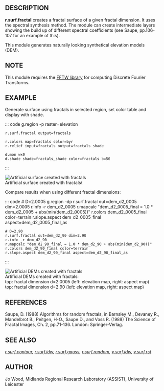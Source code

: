 ## DESCRIPTION

**r.surf.fractal** creates a fractal surface of a given fractal
dimension. It uses the spectral synthesis method. The module can create
intermediate layers showing the build up of different spectral
coefficients (see Saupe, pp.106-107 for an example of this).

This module generates naturally looking synthetical elevation models
(DEM).

## NOTE

This module requires the [FFTW library](http://www.fftw.org) for
computing Discrete Fourier Transforms.

## EXAMPLE

Generate surface using fractals in selected region, set color table and
display with shade.

::: code
    g.region -p raster=elevation

    r.surf.fractal output=fractals

    r.colors map=fractals color=byr
    r.relief input=fractals output=fractals_shade

    d.mon wx0
    d.shade shade=fractals_shade color=fractals b=50
:::

![Artificial surface created with fractals](r_surf_fractal_simple.png)\
Artificial surface created with fractals\

Compare results when using different fractal dimensions:

::: code
    # D=2.0005
    g.region -dp
    r.surf.fractal out=dem_d2_0005 dim=2.0005
    r.info -r dem_d2_0005
    r.mapcalc "dem_d2_0005_final = 1.0 * dem_d2_0005 + abs(min(dem_d2_0005))"
    r.colors dem_d2_0005_final color=terrain
    r.slope.aspect dem_d2_0005_final aspect=dem_d2_0005_final_as

    # D=2.90
    r.surf.fractal out=dem_d2_90 dim=2.90
    r.info -r dem_d2_90
    r.mapcalc "dem_d2_90_final = 1.0 * dem_d2_90 + abs(min(dem_d2_90))"
    r.colors dem_d2_90_final color=terrain
    r.slope.aspect dem_d2_90_final aspect=dem_d2_90_final_as
:::

![Artificial DEMs created with fractals](r_surf_fractal.jpg)\
Artificial DEMs created with fractals:\
top: fractal dimension d=2.0005 (left: elevation map, right: aspect
map)\
top: fractal dimension d=2.90 (left: elevation map, right: aspect map)

## REFERENCES

Saupe, D. (1988) Algorithms for random fractals, in Barnsley M., Devaney
R., Mandelbrot B., Peitgen, H-O., Saupe D., and Voss R. (1988) The
Science of Fractal Images, Ch. 2, pp.71-136. London: Springer-Verlag.

## SEE ALSO

*[r.surf.contour](r.surf.contour.html), [r.surf.idw](r.surf.idw.html),
[r.surf.gauss](r.surf.gauss.html), [r.surf.random](r.surf.random.html),
[v.surf.idw](v.surf.idw.html), [v.surf.rst](v.surf.rst.html)*

## AUTHOR

Jo Wood, Midlands Regional Research Laboratory (ASSIST), University of
Leicester
